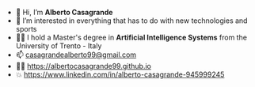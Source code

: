 - 👋 Hi, I’m **Alberto Casagrande**
- 👀 I’m interested in everything that has to do with new technologies and sports
- :man_student: I hold a Master's degree in **Artificial Intelligence Systems** from the University of Trento - Italy
- 📫 casagrandealberto99@gmail.com
- 👨‍💻 https://albertocasagrande99.github.io
- 💥 https://www.linkedin.com/in/alberto-casagrande-945999245

<!---
albertocasagrande99/albertocasagrande99 is a ✨ special ✨ repository because its `README.md` (this file) appears on your GitHub profile.
You can click the Preview link to take a look at your changes.
--->
